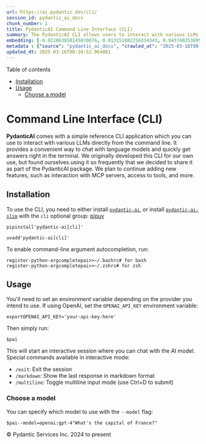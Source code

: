 ```yaml
---
url: https://ai.pydantic.dev/cli/
session_id: pydantic_ai_docs
chunk_number: 1
title: PydanticAI Command Line Interface (CLI)
summary: The PydanticAI CLI allows users to interact with various LLMs directly from the command line, providing a convenient chat and answer retrieval mechanism. Initially developed for internal use, the CLI will continue to evolve with new features, including MCP server interactions and additional tools. Installation requires the pydantic-ai package or the slim version with the 'cli' optional group.
embedding: [-0.022863658145070076, 0.013151882216334343, 0.043740253895521164, -0.04197673127055168, 0.013934288173913956, -0.010966110974550247, -0.018231315538287163, 0.045950863510370255, -0.024850722402334213, 0.03529522940516472, -0.005951878614723682, -0.0769987404346466, 0.0027135845739394426, -0.013810097239911556, -0.018914368003606796, -0.022354472428560257, -0.023099621757864952, 0.038101956248283386, -0.005933249834924936, 0.049701444804668427, 0.024863142520189285, 0.03427685797214508, 0.0006256147753447294, 0.011916176415979862, 0.014157832600176334, -0.0014584740856662393, -0.009891854599118233, 0.01770970970392227, -0.03206624835729599, -0.01021475251764059, -0.00897904671728611, -0.017560681328177452, -0.06413249671459198, -0.018802596256136894, -0.020094187930226326, -0.012077624909579754, -0.003142045345157385, 0.010307895950973034, -0.0105935363098979, 0.0071968985721468925, -0.03360622376203537, -0.03703391179442406, 0.0474163219332695, 0.02749600261449814, -0.07521038502454758, -0.015635712072253227, 0.011891338042914867, 0.008631310425698757, 0.004958346486091614, -0.0010789138032123446, -0.06507635861635208, 0.04371541365981102, -0.029309198260307312, 0.0050204419530928135, -0.007023030426353216, -0.011562230065464973, 0.017622776329517365, 0.00763156870380044, 0.016505053266882896, -0.03191722184419632, 0.008389136753976345, -0.005147738382220268, -0.016542309895157814, 0.046522144228219986, -0.024565082043409348, -0.04423701763153076, -0.0271979421377182, 0.03817647323012352, -0.055339738726615906, -0.0361148938536644, -0.006824323907494545, 0.01749858446419239, -0.06264220178127289, -0.007085125893354416, 0.004129367880523205, -0.043814767152071, -0.031942058354616165, 0.05946289747953415, 0.0037536886520683765, -0.032140765339136124, -0.015486682765185833, 0.013263653963804245, -0.007265203632414341, -0.026974398642778397, -0.006280986126512289, -0.03226495534181595, -0.06408282369375229, 0.04888178035616875, -0.02298785001039505, -0.03328332677483559, -0.002213713712990284, 0.01754826121032238, -0.042150601744651794, 0.013760420493781567, 0.07640261948108673, -0.001508150715380907, 0.016194574534893036, -0.014555245637893677, 0.002583183581009507, 0.010506602004170418, 0.03233947232365608, -0.030650466680526733, -0.018280992284417152, 0.011760937049984932, 0.05044659599661827, 0.019833385944366455, 0.06944789737462997, 0.011369733139872551, 0.002778785303235054, 0.01662924513220787, -0.10531440377235413, 0.01069909892976284, -0.01311462465673685, 0.00018851883942261338, -0.052210114896297455, 0.015287975780665874, 0.021025624126195908, -0.0067373900674283504, 0.004933508113026619, -0.06860339641571045, -0.0018007770413532853, 0.010599746368825436, 0.06244349479675293, 0.01057490799576044, 0.00010216693044640124, -0.012816565111279488, -0.01151876337826252, -0.06254284828901291, -0.030054347589612007, -0.017486166208982468, -0.012127301655709743, 0.02247866429388523, 0.03884710744023323, -0.049800798296928406, -0.007463910151273012, -0.022602856159210205, -0.026775691658258438, 0.006032602861523628, -0.019771289080381393, 0.012642696499824524, 0.01908823661506176, -0.03924452140927315, 0.003433895530179143, 0.02980596385896206, -0.04746599867939949, -0.042249955236911774, -0.041479967534542084, -0.044510241597890854, -0.042200278490781784, 0.034252021461725235, 0.014083318412303925, 0.012704792432487011, 0.010829499922692776, -0.01728745922446251, -0.043789930641651154, 0.027322134003043175, 0.00954411830753088, 0.026999235153198242, -0.010866757482290268, -0.051017876714468, -0.01923726685345173, 0.08067481219768524, -0.04560312628746033, -0.030501436442136765, -0.026105057448148727, 0.02744632586836815, -0.02231721580028534, 0.025682805106043816, -0.036139730364084244, -0.0239565446972847, -0.014480731450021267, 0.006582150235772133, 0.007221736945211887, -0.03211592510342598, 0.013847353868186474, -0.03298526629805565, -0.022950593382120132, -0.002513325773179531, -0.04105771705508232, -0.060108695179224014, -0.045950863510370255, 0.039989668875932693, -0.06924919039011002, -0.015188622288405895, -0.04269704222679138, 0.005417854990810156, -0.026154734194278717, 0.006650455761700869, -0.037182942032814026, 0.02667633816599846, 0.02288849651813507, -0.0128786601126194, 0.05792292580008507, 0.04401347413659096, -0.005175681319087744, 0.023261072114109993, 0.06199640408158302, -0.02632860094308853, 0.04865823686122894, -0.001319534843787551, 0.02108771912753582, 0.05325332283973694, 0.006339977029711008, -0.007693664636462927, 0.010003626346588135, -0.011996900662779808, 0.0038778800517320633, 0.020553696900606155, -0.02185770682990551, -0.041281260550022125, 0.006321348249912262, -0.06368540972471237, 0.010382411070168018, -0.0007680469425395131, -0.028439857065677643, -0.022230282425880432, -0.03360622376203537, -0.018343087285757065, 0.007153431419283152, 0.027272457256913185, -0.0180574469268322, 0.01723778247833252, 0.005566884763538837, -0.012040367349982262, 0.008743083104491234, 0.03740648552775383, 0.03576715663075447, -0.06085384264588356, 0.05300493910908699, -0.006175423040986061, 0.03750583902001381, 0.019423553720116615, 3.340072726132348e-05, 0.035171039402484894, 0.016008285805583, -0.028340503573417664, 0.01969677396118641, 0.010928853414952755, 0.010885386727750301, -0.027694707736372948, 0.041281260550022125, 0.009171543642878532, -0.00021228987316135317, 0.029383713379502296, 0.05300493910908699, -0.000621733779553324, 0.010407249443233013, -0.06542409211397171, 0.04833533987402916, 0.039790961891412735, 0.04473378509283066, -0.003629497019574046, 0.01369832456111908, -0.019671935588121414, -0.007066497579216957, -0.009034932591021061, -0.0240683164447546, 0.02298785001039505, -0.0034401051234453917, -0.01924968510866165, -0.020764822140336037, 0.05792292580008507, -0.005153947975486517, 0.011711260303854942, -0.022304797545075417, -0.006433120463043451, -0.03941838815808296, 0.017635196447372437, -0.07073948532342911, -0.028141798451542854, 0.0486333966255188, 0.012537133879959583, 0.052110761404037476, 0.026005703955888748, 0.006768437568098307, -0.001875291927717626, 0.009103238582611084, 0.0018302724929526448, -0.013052528724074364, 0.021472712978720665, -0.03854904696345329, -0.015511520206928253, 0.02975628711283207, 0.006731180474162102, -0.010879176668822765, 0.031122393906116486, -0.0015391986817121506, -0.03556844964623451, 0.0021485132165253162, 0.004607505165040493, 0.0016858999151736498, 0.02088901400566101, 0.02031773142516613, -0.02313688024878502, 0.017771806567907333, 0.016666501760482788, 0.06040675565600395, 0.003874775255098939, 0.01354929432272911, 0.0548926517367363, 0.0013265206944197416, -0.007494958117604256, 0.009916692972183228, -0.07143495976924896, 0.00844502355903387, 0.04915500432252884, 0.0043622269295156, -0.009829758666455746, 0.03797776624560356, -0.008786549791693687, 0.00046144911902956665, 0.04324348643422127, -0.009159124456346035, -0.02878759428858757, -0.026552146300673485, -0.02729729562997818, 0.02041708491742611, 0.00241707731038332, 0.03268720582127571, 0.009097028523683548, -0.013810097239911556, 0.014567664824426174, 0.006327557843178511, -0.009767662733793259, -0.053849443793296814, 0.07784324139356613, 0.023472197353839874, -0.015672968700528145, -0.015337652526795864, 0.009637261740863323, 0.04783857241272926, -0.0033190182875841856, -0.05459459125995636, 0.06934854388237, 0.026800530031323433, 0.017411651089787483, 0.007352137938141823, 0.036909718066453934, -0.006942305713891983, 0.044982168823480606, -0.04644762724637985, 0.018541794270277023, -0.05653198063373566, 0.03596586361527443, -0.04520571231842041, -0.0077992272563278675, 0.0011456666979938745, 0.027123427018523216, 0.00015824715956114233, 0.009152915328741074, -0.02113739587366581, -0.008637520484626293, 0.023099621757864952, 0.0007307894411496818, 0.022664951160550117, 0.014145414344966412, -0.02149755135178566, -0.04006418213248253, -0.03246366232633591, 0.009482022374868393, -0.05290558561682701, -0.004672705661505461, 0.003281760960817337, 0.01264890655875206, -0.007190688978880644, 0.002887452719733119, -0.005715914536267519, -0.00021054343960713595, -0.022130928933620453, 0.010941272601485252, 0.055190712213516235, -0.04006418213248253, -0.017436489462852478, -0.023583969101309776, -0.0143192820250988, -0.018144380301237106, -0.017833901569247246, 0.012624068185687065, 0.01677827350795269, -0.0017138429684564471, 0.03241398558020592, -0.005271929781883955, 0.010171284899115562, -0.019994834437966347, 0.018082285299897194, -0.0036201828625053167, 0.006259252317249775, 0.007619149517267942, 0.014604922384023666, 0.027371810749173164, 0.09900547564029694, -0.03527039289474487, -0.016542309895157814, 0.008097287267446518, 0.020851755514740944, 0.015287975780665874, 0.01641811802983284, 0.0202183797955513, 0.04873275011777878, -0.0030349302105605602, 0.01223907433450222, -0.0021438561379909515, -0.02462717890739441, 0.008320831693708897, -1.775550663296599e-05, -0.009475813247263432, 0.02509910613298416, -0.008916950784623623, -0.007575682830065489, 0.0250370092689991, 0.048211146146059036, -0.04642279073596001, 0.01198448147624731, 0.003185512498021126, 0.00243725860491395, -0.02580699697136879, 0.01631876640021801, 0.01267374400049448, 0.04875759035348892, 0.006756018381565809, -0.003185512498021126, -0.06562279909849167, -0.019435971975326538, -0.03678552806377411, -0.08196640014648438, 0.08608955889940262, 0.03509652242064476, -0.04478346183896065, -0.0010719280689954758, -0.04125642403960228, 0.03867323696613312, 0.019274523481726646, 0.024093154817819595, -0.018665984272956848, 0.02513636276125908, -0.044361211359500885, -0.0005670118844136596, 0.009519279934465885, 0.028663402423262596, -0.03566780313849449, 0.03412782773375511, -0.0039772335439920425, -0.03099820204079151, 0.0013917211908847094, -0.023434938862919807, -0.0370587483048439, -0.004911774769425392, -0.03884710744023323, -0.009792501106858253, 0.0026965083088725805, -0.015635712072253227, 0.014940239489078522, -0.004939717706292868, 0.03231463208794594, -0.020441923290491104, -0.017461327835917473, 0.05270687863230705, -0.03236430883407593, 0.04244866222143173, -0.005719019565731287, 0.04480829834938049, -0.004082796163856983, 0.0005592499510385096, 0.022652532905340195, -0.036661334335803986, 0.007345928344875574, 0.008122125640511513, 0.006389653775840998, -0.011220703832805157, -0.007010611239820719, -0.010134028270840645, -0.023993801325559616, -0.0067498087882995605, -0.015598454512655735, -0.03924452140927315, -0.042051248252391815, 0.01198448147624731, -0.006706342101097107, -0.05096819996833801, -0.047540511935949326, 0.004169730003923178, 0.018454859033226967, 0.014828466810286045, 0.08112189918756485, -0.00867477711290121, 0.06313896924257278, -0.026055380702018738, 0.010966110974550247, -0.012742049992084503, 0.04053611308336258, -0.016380861401557922, 0.014580084010958672, 0.043591223657131195, -0.013027690351009369, 0.02585667371749878, -0.024192508310079575, -0.0032258746214210987, 0.00550168426707387, -0.016716178506612778, 0.012866240926086903, -0.03278655931353569, 0.014965077862143517, 0.018492117524147034, 0.07764453440904617, 0.011071673594415188, 0.006780856754630804, 0.05141528695821762, -0.03601554036140442, 0.005833896342664957, 0.026701176539063454, -0.05275655537843704, -0.014083318412303925, 0.013064947910606861, 0.013785258866846561, 0.0036419162061065435, 0.05782357230782509, -0.013909449800848961, 0.00810349639505148, 0.03459975868463516, 0.00156869413331151, 0.031172070652246475, 0.002659250982105732, 0.008432604372501373, -0.008916950784623623, 0.017486166208982468, -0.005694181192666292, -0.04376509040594101, -0.03310946002602577, -0.037182942032814026, -0.005784220062196255, 0.011475296691060066, -0.00581216299906373, -0.006445539649575949, -0.006420701276510954, -0.05290558561682701, 0.037182942032814026, -0.013586551882326603, -0.003022511024028063, -0.05330299958586693, -0.015946190804243088, -0.006343081593513489, 0.015772322192788124, -0.0069547249004244804, 0.005051489919424057, 0.004560933448374271, 0.01657956838607788, -0.013300911523401737, 0.00012719928054139018, 0.01800777018070221, 0.011791984550654888, 0.027645032852888107, -0.009246058762073517, 0.005442693363875151, -0.006253042723983526, 0.03529522940516472, 0.01934903860092163, -0.016281507909297943, -0.03375525400042534, 0.06517571210861206, -0.003551877336576581, 0.02170867659151554, -0.016380861401557922, 0.01584683731198311, -0.00332212308421731, 0.011456667445600033, 0.018914368003606796, 0.021745935082435608, -0.04048643633723259, -0.0356181263923645, -0.02498733252286911, -0.008165592327713966, 0.01846727915108204, -0.017573099583387375, 0.04555344954133034, 0.02124916948378086, -0.030253054574131966, -0.006228204816579819, 0.006861581467092037, -0.03089885041117668, 0.015350071713328362, -0.018603889271616936, -0.03740648552775383, 0.025533776730298996, 0.030724981799721718, -0.026999235153198242, -0.011922385543584824, -0.009252267889678478, 0.012574391439557076, -0.012431571260094643, 0.0008328593685291708, 0.01929936185479164, -0.010134028270840645, -0.022441407665610313, -0.0020041405223309994, -0.030451759696006775, -0.0035674013197422028, 0.05191205441951752, -0.008314622566103935, -0.020640630275011063, 0.02580699697136879, 0.008525747805833817, -0.027595356106758118, -0.01641811802983284, 0.039641931653022766, -0.015561196953058243, -0.021472712978720665, 0.005424064584076405, -0.010556278750300407, 0.007557054050266743, -0.020081767812371254, 0.016244251281023026, -0.0038219939451664686, 0.0035891348961740732, -0.032761722803115845, -0.0017324716318398714, 0.0110095776617527, -0.011071673594415188, -0.013375426642596722, 0.020715145394206047, -0.029433390125632286, -0.007203108165413141, -0.002589393174275756, 0.04806211590766907, -0.004467790015041828, 0.009097028523683548, 0.00897904671728611, -0.009090819396078587, -0.04721761494874954, -0.03139561414718628, 0.044510241597890854, -0.006948515307158232, 0.03919484466314316, 0.04798760265111923, 0.006936096120625734, -0.015871675685048103, 0.006433120463043451, 0.016815531998872757, -0.04316897317767143, -0.0012799488613381982, -0.006054336670786142, 0.024490566924214363, 0.0394929014146328, -0.01472911424934864, -0.02169625833630562, 0.0334571935236454, -0.009922902099788189, -0.020292894914746284, 0.001873739529401064, 0.020913852378726006, -0.027669869363307953, -0.004352912772446871, -0.011015787720680237, 0.018591471016407013, -0.0038033651653677225, 0.03293558955192566, -0.003520829603075981, -0.004272188059985638, -0.02216818556189537, 0.002080207923427224, 0.05136561021208763, -0.0563332736492157, -0.014691856689751148, 0.02898629941046238, -0.042001571506261826, -0.011456667445600033, 0.021870126947760582, -0.013934288173913956, 0.032712046056985855, 0.012816565111279488, -0.0009485126938670874, -0.012816565111279488, 0.0293588750064373, 0.02437879517674446, 0.018864691257476807, 0.008898322470486164, -0.010208542458713055, 0.035891350358724594, -0.006662874948233366, -0.017535842955112457, 0.006842952687293291, -0.030029509216547012, 0.024093154817819595, -0.0881263017654419, 0.0143192820250988, 0.04095836356282234, -0.005157053004950285, 0.02087659388780594, 0.006526264362037182, 0.012617858126759529, -0.0006547221564687788, 0.017796644940972328, -0.053700413554906845, 0.001047865953296423, -0.008091077208518982, -0.0010897805914282799, -0.011034416034817696, -0.017262620851397514, 0.03616457059979439, 0.019311781972646713, -0.028961462900042534, -0.020553696900606155, -0.012940756045281887, -0.004169730003923178, -0.001813196111470461, 0.002685641637071967, -0.0068553718738257885, -0.0279182530939579, -0.006371024996042252, 0.024155249819159508, -0.004623029381036758, -0.0375555157661438, 0.02041708491742611, -0.01939871534705162, 0.0493537075817585, -0.037182942032814026, 0.0059115164913237095, -0.009587584994733334, 0.0211870726197958, -0.0009485126938670874, 0.00969935767352581, -0.01615731604397297, -0.0035984492860734463, -0.010649423114955425, -0.0057469625025987625, 0.025210877880454063, -0.038449693471193314, -0.0012403627624735236, 0.00933920219540596, 0.008836226537823677, 0.018504535779356956, 0.007488748524338007, -0.02092627063393593, 0.004896250553429127, -0.019274523481726646, 0.014654599130153656, -0.018280992284417152, -0.030203377828001976, 0.017920836806297302, -0.030004670843482018, 0.0049179838970303535, 0.0021329892333596945, 0.0055234176106750965, -0.03094852715730667, 0.014033641666173935, 0.008457442745566368, -0.02801760658621788, -0.0046820202842354774, 0.039741285145282745, -0.00502975657582283, 0.00034443740150891244, -0.00046377768740057945, 0.008954208344221115, -0.0018690823344513774, 0.004374646116048098, -0.009140496142208576, -0.005433378741145134, -0.030004670843482018, -0.013412684202194214, -0.035022009164094925, 0.04152964428067207, 0.01167400274425745, -0.0038126795552670956, -0.0303275678306818, 0.027322134003043175, -0.0011029759189113975, -0.012866240926086903, 0.055290065705776215, -0.03330816328525543, 0.004886936396360397, -0.025732481852173805, -0.03154464438557625, 0.0173371359705925, 0.005067014135420322, 0.014604922384023666, 0.023732999339699745, -0.04622408375144005, 0.007246574852615595, -0.01369832456111908, 0.01800777018070221, -0.03710842505097389, -0.0174489077180624, 0.008146964013576508, -0.007141012232750654, -0.049800798296928406, 0.043640900403261185, -0.049279194325208664, -0.018901949748396873, -0.038201309740543365, -0.04391412064433098, 0.006768437568098307, -0.06269187480211258, 0.018765337765216827, 0.008159383200109005, -0.016008285805583, 0.015499101020395756, -0.016380861401557922, 0.006141270510852337, -0.08504635095596313, -0.022565599530935287, -0.0038871944416314363, 0.005520313046872616, 0.03233947232365608, 0.002642174484208226, 0.011953433975577354, 0.047441158443689346, 0.00042535594548098743, -0.01738681271672249, 0.01544942520558834, 0.006588359829038382, 9.125165524892509e-05, 0.02113739587366581, 0.005719019565731287, -0.045801833271980286, 0.030600789934396744, -0.021733514964580536, 0.04893145710229874, -0.0035829253029078245, -0.035990700125694275, 0.028340503573417664, 0.01574748381972313, 0.04987531527876854, -0.02519845962524414, -0.017473746091127396, -0.0004098320205230266, 0.048981133848428726, 0.025583453476428986, 0.0007862875354476273, -0.031023040413856506, -0.0020072453189641237, -0.00969935767352581, 0.0010160418460145593, -0.0018535583512857556, 0.05787324905395508, -0.026105057448148727, -0.0029790441039949656, 0.008985256776213646, -0.022652532905340195, -0.028464695438742638, -0.028390180319547653, 0.030973365530371666, 0.004315655212849379, 0.04761502891778946, -0.010916434228420258, -0.012524714693427086, -0.005712809972465038, -0.006625617388635874, -0.006259252317249775, 0.0006791723426431417, 0.05394879728555679, 0.017883578315377235, 0.011239332146942616, 0.026899883523583412, 0.023099621757864952, -0.04038708284497261, 0.022466246038675308, 0.018839852884411812, 0.0293588750064373, 0.009631052613258362, -0.001022251439280808, -0.027719546109437943, 0.009065981023013592, -0.03149496763944626, 0.013946707360446453, 0.006700132507830858, 0.0035053056199103594, -0.05285590887069702, -0.019050978124141693, -0.004970765672624111, 0.01713842898607254, 0.004734801594167948, -0.017622776329517365, 0.007544634863734245, -0.011953433975577354, 0.022689789533615112, 0.037679705768823624, 0.04033740609884262, -0.011543601751327515, 0.022391730919480324, -0.02908565290272236, -0.01364864781498909, 0.02288849651813507, -0.010258219204843044, -0.007252784445881844, -0.0003783960419241339, -0.020653048530220985, 0.020032091066241264, -0.0008196640410460532, 0.010637003928422928, 0.019771289080381393, 0.000903493317309767, -0.022130928933620453, -0.02749600261449814, 0.006358605809509754, -0.008246316574513912, 0.020491600036621094, -0.0027384229470044374, -0.0003541398618835956, 0.046671170741319656, 0.02529781311750412, -0.029011137783527374, 0.005945669021457434, 0.013027690351009369, 0.012450199574232101, -0.016604406759142876, -0.020094187930226326, -0.005377492867410183, 0.026924721896648407, 0.022255120798945427, 0.01918759010732174, -0.015536358579993248, 0.0020382932852953672, -0.012561972253024578, 0.02082691714167595, 0.020342569798231125, 0.010978530161082745, -0.02836534194648266, -0.006097803357988596, 0.014393797144293785, -0.004924193490296602, -0.02545926161110401, 0.003936870954930782, 0.0032413986045867205, -0.006414491683244705, -0.012475037947297096, -0.011388362385332584, -0.0032755513675510883, -0.018045026808977127, 0.023025106638669968, 0.012468828819692135, -0.026403116062283516, 0.015946190804243088, -0.005697285756468773, -0.027744384482502937, 0.033631063997745514, -0.039790961891412735, 0.012381894513964653, -0.017076333984732628, -0.0060294982977211475, 0.004557828884571791, -0.00016047872486524284, -0.0063523962162435055, -0.012139720842242241, 0.013574132695794106, 0.010668051429092884, -0.03318397328257561, -0.0014553694054484367, 0.0024652015417814255, 0.03206624835729599, 0.00555446557700634, -0.0036201828625053167, 0.04945306107401848, -0.017063913866877556, 0.018206477165222168, 0.004269083496183157, -0.04612473025918007, 0.007308670785278082, -0.0029681771993637085, -0.007221736945211887, 0.0054085408337414265, 0.010090560652315617, 0.01084812916815281, 0.032861076295375824, -0.01580958068370819, -0.022689789533615112, 0.01311462465673685, -0.01769729144871235, 0.013164300471544266, 0.016765855252742767, 0.05673068389296532, 0.0052439868450164795, -0.011686421930789948, 0.02134852111339569, 0.07272655516862869, 0.044510241597890854, 0.011084092780947685, 0.0026188886258751154, 0.03288591280579567, -0.01074877567589283, 0.028191475197672844, 0.013201558031141758, 0.018492117524147034, 0.030675305053591728, -0.014393797144293785, 0.005107376258820295, -0.016964562237262726, -0.006638036575168371, -0.006619407795369625, 0.030973365530371666, -0.01136352401226759, -0.016293928027153015, 0.046919554471969604, -0.005573094356805086, -0.000672574678901583, 0.06994466483592987, -0.003027168335393071, -0.03047659806907177, 0.028439857065677643, 0.003551877336576581, 0.04853404685854912, -0.006501425988972187, -0.017262620851397514, -0.01851695589721203, 0.008507118560373783, -0.029632097110152245, -0.03653714433312416, 0.0353945828974247, 0.00747632933780551, -0.03986547887325287, -0.004182149190455675, -0.007314880378544331, -0.011195865459740162, -0.012754469178617, -0.007954467087984085, -0.029731448739767075, 0.0023705055937170982, -0.025335069745779037, -0.021572066470980644, -0.03551877290010452, -0.01928694359958172, -0.0007047868566587567, 0.007290042005479336, -0.018964044749736786, -0.007612939924001694, 0.0034494195133447647, 0.004126263316720724, 0.024043478071689606, 0.004688229877501726, 0.0032662369776517153, 0.014977497048676014, -0.030054347589612007, -0.0013560161460191011, 0.012903498485684395, 0.0094447648152709, 0.026949560269713402, -0.024850722402334213, 0.026105057448148727, -0.011276589706540108, 0.029830802232027054, 0.01836792565882206, 0.006569731514900923, -0.011077883653342724, 0.02047918178141117, 0.03057595156133175, 0.01264890655875206, 0.04329316318035126, -0.001397154526785016, -0.03479846194386482, 0.0009291077731177211, 0.01120828464627266, 0.01595861092209816, -0.014642179943621159, 0.04818630963563919, 0.0034990960266441107, 0.0380522795021534, 0.006389653775840998, 0.0037598982453346252, -0.012617858126759529, -0.04058578982949257, 0.06855371594429016, 0.016542309895157814, -0.019870642572641373, -0.008997675031423569, -0.03648746758699417, 0.009264687076210976, -0.011475296691060066, 0.02545926161110401, 0.022106090560555458, -0.02052885852754116, 0.023571550846099854, -0.005936354398727417, -0.0031467026565223932, -0.020441923290491104, 0.008798968978226185, -0.027421487495303154, 0.005743857938796282, -0.016691340133547783, -0.008283574134111404, -0.02119949273765087, 0.0047006490640342236, -0.004331178963184357, 0.0064393300563097, 0.004703753627836704, 0.013462360948324203, -0.0036419162061065435, -0.028439857065677643, 0.00034967673127539456, -0.035990700125694275, 0.036363277584314346, 0.04406315088272095, 0.004089005757123232, 0.005355759058147669, 0.00316843600012362, -0.00545200752094388, -0.009003885090351105, 0.024565082043409348, -0.0009438555571250618, -0.033432357013225555, 0.026353439316153526, 0.020255636423826218, -0.007141012232750654, -0.018343087285757065, -0.014443473890423775, -0.011326266452670097, 0.018616309389472008, -0.04063546285033226, 0.0024931447114795446, 0.026800530031323433, -0.04152964428067207, -0.004778268747031689, 0.009506860747933388, -0.0017309192335233092, 0.002830014331266284, 0.020553696900606155, -0.035841673612594604, -0.011922385543584824, -0.00033104800968430936, -0.014604922384023666, 0.037282295525074005, 0.04080933332443237, -0.007445281371474266, -0.001210091053508222, -0.006420701276510954, -0.025359908118844032, -0.006259252317249775, 0.02154722809791565, 0.02831566520035267, -0.03628876060247421, 0.03243882581591606, -0.0014879696536809206, -0.02744632586836815, 0.025235716253519058, -0.05747583508491516, -0.03422718122601509, -0.06651698052883148, -0.006526264362037182, -0.0030380350071936846, -0.03397879749536514, 0.00720931775867939, -0.009804920293390751, 0.00700440164655447, -0.006917467340826988, 0.003927556797862053, 0.012990432791411877, 0.02580699697136879, -0.02560829184949398, 0.0026049171574413776, -0.015225879848003387, 0.06095319613814354, -0.0025521356146782637, -0.005855630151927471, 0.014381377957761288, 0.02816663682460785, 0.018641147762537003, -0.004725487437099218, 0.029259521514177322, -0.028092121705412865, -0.024602340534329414, -0.030650466680526733, 0.017026657238602638, 0.03586651012301445, -0.0023549816105514765, 0.010401039384305477, -0.00887348409742117, 0.009332992136478424, -0.013760420493781567, 0.03623908385634422, 0.0014010355807840824, -0.002103493781760335, -0.004973870236426592, -0.003638811409473419, -0.02124916948378086, 0.026999235153198242, 0.006253042723983526, 0.018864691257476807, -0.018430020660161972, 0.0002388746215729043, 0.026452792808413506, 0.021485133096575737, -0.06085384264588356, 0.004340493585914373, -0.006613198202103376, -0.008761711418628693, 0.012021739035844803, 0.014828466810286045, 0.0010168181033805013, 0.014480731450021267, 0.0020041405223309994, 0.03864840045571327, 0.0017448908183723688, -0.00805381964892149, -0.01908823661506176, 0.00606675585731864, -0.009842177852988243, -0.008736873045563698, -0.026552146300673485, 0.007432862184941769, 0.03196689859032631, -0.011289008893072605, 0.015225879848003387, 0.018243733793497086, -0.014890562742948532, -0.023174136877059937, 0.02585667371749878, 0.019224846735596657, 0.026403116062283516, 0.022491084411740303, 0.02473895065486431, -0.047540511935949326, 0.04341735318303108, -0.016952142119407654, 0.0264776311814785, 0.003303494304418564, -0.03566780313849449, 0.0021019414998590946, 0.013089786283671856, -0.01687762700021267, 0.03812679648399353, -0.009587584994733334, 0.023683322593569756, -0.00938887894153595, 0.010171284899115562, 0.029830802232027054, 0.026825368404388428, -0.0007102202507667243, -0.01728745922446251, 0.02903597615659237, 0.021894965320825577, 0.021025624126195908, 0.0045795622281730175, -0.002617336343973875, 0.01369832456111908, -0.031991735100746155, -0.04900597408413887, -0.003350066253915429, -0.00023402339138556272, 0.007538425270467997, 0.03147013112902641, -0.0018287200946360826, 0.007010611239820719, -0.001422769040800631, 0.04048643633723259, -0.002080207923427224, 0.02452782541513443, -0.02375783771276474, 0.029483066871762276, 0.010146447457373142, 0.004095215350389481, -0.006426910869777203, -0.02396896295249462, -0.036512307822704315, 0.009823549538850784, 0.012605438940227032, -0.007892371155321598, 0.009680728428065777, -0.04108255356550217, -0.0005798191414214671, 0.012611648999154568, 0.011903757229447365, -0.0005091852508485317, 0.032091088593006134, -0.018653566017746925, 0.009842177852988243, -0.012965594418346882, -0.006305824499577284, 0.042150601744651794, -0.02051643840968609, -0.03392912447452545, 0.020243218168616295, -0.004275293089449406, -0.0028144903481006622, 0.015052012167870998, -0.007103754673153162, 0.023174136877059937, 0.013263653963804245, -0.008712034672498703, 0.013499617576599121, 0.011326266452670097, -0.03869807720184326, 0.0028315666131675243, -0.0037040121387690306, -0.007141012232750654, -0.012326007708907127, -0.002957310527563095, -0.007283832412213087, -0.02709858864545822, -0.029830802232027054, 0.024093154817819595, -0.016641663387417793, 0.03879743069410324, 0.004778268747031689, -0.028961462900042534, 0.0019311781506985426, -0.0068553718738257885, 0.010649423114955425, 0.025012170895934105, -0.006271671503782272, -0.009693147614598274, -0.013661067001521587, -0.0020181122235953808, 0.021423036232590675, 0.011804403737187386, 0.011295218952000141, -0.03474878519773483, 0.00550478883087635, -0.013437522575259209, -0.021174654364585876, -0.016306346282362938, 0.0068553718738257885, -0.022379310801625252, -0.04155448079109192, -0.013772839680314064, 0.0031917220912873745, 0.017933255061507225, 0.016865208745002747, 0.002103493781760335, -0.011798194609582424, -0.02242898754775524, 0.006979563273489475, 0.0017604148015379906, -0.0128786601126194, -0.016331184655427933, 0.04967660829424858, -0.017560681328177452, -0.011493925005197525, 0.007910999469459057, -0.017126010730862617, -0.009407507255673409, -0.01616973616182804, 5.6565357226645574e-05, 0.01815680041909218, -0.012742049992084503, -0.0090287234634161, 0.025782158598303795, -0.014878143556416035, 0.00013040109479334205, -0.014306862838566303, -0.015474263578653336, -0.0164802148938179, 0.005895992275327444, -0.008271154947578907, -0.014393797144293785, 0.00747632933780551, 0.02113739587366581, -0.008910741657018661, -0.021509971469640732, 0.0262292493134737, -0.006880210246890783, -0.013077367097139359, 0.013524455949664116, -0.01223907433450222, 0.020404666662216187, -0.020504020154476166, 0.022590437904000282, 0.02191980369389057, 0.010556278750300407, -0.022565599530935287, 0.008848645724356174, -0.014803629368543625, -0.015821998938918114, -0.030153701081871986, -0.00045213475823402405, 0.0017324716318398714, 0.007693664636462927, 0.009171543642878532, -0.018566632643342018, 0.018280992284417152, -0.03318397328257561, -0.010258219204843044, 0.0011464429553598166, 0.01882743462920189, 0.0018613203428685665, 0.025359908118844032, 0.009730405174195766, 0.02637827768921852, -0.006923676934093237, -0.0009197934414260089, 0.0006690818117931485, 0.009842177852988243, -0.02426702342927456, 0.004716172814369202, 0.011791984550654888, -0.032910753041505814, -0.013474780134856701, 0.005073223728686571, 0.0015958610456436872, 0.04329316318035126, -0.0028175951447337866, -0.010512812063097954, 0.015399748459458351, 0.002845538081601262, 0.0006962487241253257, -0.017026657238602638, -0.02437879517674446, 0.0017774910666048527, -0.006588359829038382, -0.02816663682460785, 0.0029542057309299707, 0.02990531735122204, 0.019200008362531662, -0.011556020937860012, -0.007370766717940569, 0.005178786348551512, -0.014157832600176334, -0.01182924211025238, 0.016703758388757706, 0.011084092780947685, 0.0128786601126194, -0.02637827768921852, 0.006339977029711008, 0.019510487094521523, -0.017076333984732628, 0.015548777766525745, 0.03581683337688446, -0.02446572855114937, -0.022615276277065277, -0.042821235954761505, -0.0010338943684473634, 0.020181121304631233, -0.00477205915376544, 0.007451490964740515, 0.003551877336576581, 0.02524813637137413, 0.0036326018162071705, -0.002145408419892192, 0.010730147361755371, 0.023012688383460045, -0.022913334891200066, 0.009308154694736004, 0.028340503573417664, -0.017262620851397514, -0.0164802148938179, -0.0020056930370628834, 0.04423701763153076, 0.009382668882608414, -0.005765591282397509, 0.012462618760764599, 0.0038126795552670956, 0.04319380968809128, 0.009786291979253292, 0.019411133602261543, -0.017771806567907333, 0.017014237120747566, 0.041380614042282104, 0.02067788690328598, -0.003691592952236533, -0.014604922384023666, 0.013524455949664116, -0.007886161096394062, -0.025782158598303795, 0.03469910845160484, 0.00659456942230463, 0.02401863969862461, 0.04838501662015915, 0.014431054703891277, 0.04816146939992905, -0.06681503355503082, 0.003303494304418564, 0.04003934562206268, 0.014580084010958672, 0.03052627481520176, 0.026154734194278717, 0.027669869363307953, 0.017871160060167313, 0.005197415128350258, 0.020230798050761223, -0.005172576755285263, -0.00371332629583776, 0.022354472428560257, 0.005110480822622776, 0.016765855252742767, -0.017200525850057602, 0.029830802232027054, 0.03298526629805565, -0.010003626346588135, 0.010891595855355263, 0.02898629941046238, -0.007706083822995424, 0.005843210965394974, 0.02396896295249462, 0.040709979832172394, 0.02011902630329132, -0.0044584753923118114, -0.02010660618543625, -0.006830533500760794, 0.015238299034535885, 0.019212428480386734, 0.00923363957554102, -0.03857388719916344, 0.00029767153318971395, -0.014915401116013527, -0.021100139245390892, -0.008556795306503773, 0.03221527859568596, -0.004706858657300472, 0.012655115686357021, -0.003443209920078516, -0.003331437474116683, 0.021274007856845856, 0.03278655931353569, -0.00836429838091135, 0.02359638921916485, -0.036462631076574326, 0.009003885090351105, -0.02349703572690487, -0.012257702648639679, -0.027421487495303154, -0.002752394415438175, -0.019684355705976486, -0.0014980601845309138, -0.023770255967974663, 0.016803111881017685, 0.00828978419303894, 0.038300663232803345, -0.03437621146440506, -0.006346186622977257, 0.013623809441924095, -0.0020817602053284645, -0.010742566548287868, -0.0021081510931253433, 0.06830533593893051, -0.031370777636766434, -0.008302203379571438, -0.009326783008873463, -0.009568956680595875, 0.015896514058113098, 0.03400363773107529, -0.026825368404388428, 0.02955758199095726, -0.015076850540935993, 0.034922655671834946, -0.003381113987416029, 0.04306961968541145, 0.01400880329310894, -0.022180605679750443, 0.006445539649575949, -0.014517988078296185]
metadata : {"source": "pydantic_ai_docs", "crawled_at": "2025-03-16T00:34:52.964081", "url_path": "/cli/", "chunk_size": 2015}
updated_dt: 2025-03-16T00:34:52.964081
---
```

Table of contents 
  * [ Installation  ](https://ai.pydantic.dev/cli/#installation)
  * [ Usage  ](https://ai.pydantic.dev/cli/#usage)
    * [ Choose a model  ](https://ai.pydantic.dev/cli/#choose-a-model)


# Command Line Interface (CLI)
**PydanticAI** comes with a simple reference CLI application which you can use to interact with various LLMs directly from the command line. It provides a convenient way to chat with language models and quickly get answers right in the terminal.
We originally developed this CLI for our own use, but found ourselves using it so frequently that we decided to share it as part of the PydanticAI package.
We plan to continue adding new features, such as interaction with MCP servers, access to tools, and more.
## Installation
To use the CLI, you need to either install [`pydantic-ai`](https://ai.pydantic.dev/install/), or install [`pydantic-ai-slim`](https://ai.pydantic.dev/install/#slim-install) with the `cli` optional group:
[pip](https://ai.pydantic.dev/cli/#__tabbed_1_1)[uv](https://ai.pydantic.dev/cli/#__tabbed_1_2)
```
pipinstall'pydantic-ai[cli]'

```

```
uvadd'pydantic-ai[cli]'

```

To enable command-line argument autocompletion, run:
```
register-python-argcompletepai>>~/.bashrc# for bash
register-python-argcompletepai>>~/.zshrc# for zsh

```

## Usage
You'll need to set an environment variable depending on the provider you intend to use.
If using OpenAI, set the `OPENAI_API_KEY` environment variable:
```
exportOPENAI_API_KEY='your-api-key-here'

```

Then simply run:
```
$pai

```

This will start an interactive session where you can chat with the AI model. Special commands available in interactive mode:
  * `/exit`: Exit the session
  * `/markdown`: Show the last response in markdown format
  * `/multiline`: Toggle multiline input mode (use Ctrl+D to submit)


### Choose a model
You can specify which model to use with the `--model` flag:
```
$pai--model=openai:gpt-4"What's the capital of France?"

```

© Pydantic Services Inc. 2024 to present